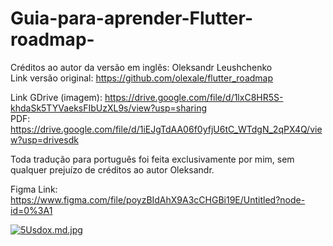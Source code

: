 # Guia-para-aprender-Flutter-roadmap-
Créditos ao autor da versão em inglês: Oleksandr Leushchenko <br>
Link versão original: https://github.com/olexale/flutter_roadmap

Link GDrive (imagem): https://drive.google.com/file/d/1lxC8HR5S-khdaSk5TYVaeksFIbUzXL9s/view?usp=sharing <br>
PDF: https://drive.google.com/file/d/1iEJgTdAA06f0yfjU6tC_WTdgN_2qPX4Q/view?usp=drivesdk

Toda tradução para português foi feita exclusivamente por mim, sem qualquer prejuízo de créditos ao autor Oleksandr.

Figma Link: https://www.figma.com/file/poyzBIdAhX9A3cCHGBi19E/Untitled?node-id=0%3A1 <br>

[![5Usdox.md.jpg](https://iili.io/5Usdox.md.jpg)](https://freeimage.host/i/5Usdox)
